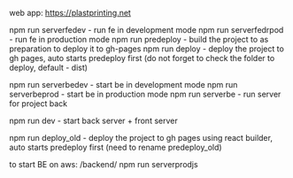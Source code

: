 web app: https://plastprinting.net

npm run serverfedev - run fe in development mode
npm run serverfedrpod - run fe in production mode
npm run predeploy - build the project to as preparation to deploy it to gh-pages
npm run deploy - deploy the project to gh pages, auto starts predeploy first (do not forget to check the folder to deploy, default - dist)

npm run serverbedev - start be in development mode
npm run serverbeprod - start be in production mode
npm run serverbe - run server for project back

npm run dev - start back server + front server

npm run deploy_old - deploy the project to gh pages using react builder, auto starts predeploy first (need to rename predeploy_old)

to start BE on aws:
/backend/ npm run serverprodjs

